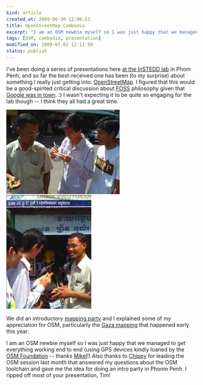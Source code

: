 ```yaml
--- 
kind: article
created_at: 2009-06-30 12:06:53
title: OpenStreetMap Cambodia
excerpt: "I am an OSM newbie myself so I was just happy that we managed to get everything working end to end..."
tags: [OSM, cambodia, presentation]
modified_on: 2009-07-02 12:11:59
status: publish
---
```


I've been doing a series of presentations here <a href="/2009/06/29/sustainable-interaction-design-in-cambodia/">at the InSTEDD lab</a> in Phom Penh, and so far the best-received one has been (to my surprise) about something I really just getting into:  <a href="http://www.openstreetmap.org/">OpenStreetMap</a>. I figured that this would be a good-spirited critical discussion about <a href="http://en.wikipedia.org/wiki/Free_and_open_source_software">FOSS</a> philosophy given that <a href="http://www.phnompenhpost.com/index.php/2009063026788/Business/Google-meeting-held-at-Royal-University.html">Google was in town</a>. :) I wasn't expecting it to be quite so engaging for the lab though -- I think they all had a great time. 

<img src="/images/picture-24-300x223.jpg" alt="taking_notes" title="taking_notes" />

<img src="/images/picture-23-225x300.jpg" alt="smilin" title="smilin" />

We did an introductory <a href="http://wiki.openstreetmap.org/wiki/Mapping_party">mapping party</a> and I explained some of my appreciation for OSM, particularly the <a href="http://wiki.openstreetmap.org/wiki/WikiProject_Palestine_Gaza">Gaza mapping</a> that happened early this year.

I am an OSM newbie myself so I was just happy that we managed to get everything working end to end (using GPS devices kindly loaned by the <a href="http://wiki.openstreetmap.org/index.php/Foundation">OSM Foundation</a> -- thanks <a href="http://brainoff.com/weblog/">Mikel</a>!) Also thanks to <a href="http://thinkwhere.wordpress.com/">Chippy</a> for leading the OSM session last month that answered my questions about the OSM toolchain and gave me the idea for doing an intro party in Phonm Penh. I ripped off most of your presentation, Tim!